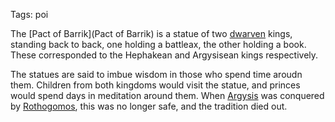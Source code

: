 Tags: poi

The [Pact of Barrik](Pact of Barrik) is a statue of two [dwarven](Dwarves) kings, standing back to back, one holding a battleax, the other holding a book. These corresponded to the Hephakean and Argysisean kings respectively. 

The statues are said to imbue wisdom in those who spend time aroudn them. Children from both kingdoms would visit the statue, and princes would spend days in meditation around them. When [Argysis](Argysis) was conquered by [Rothogomos](Rothogomos), this was no longer safe, and the tradition died out.